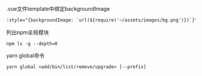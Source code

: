 .vue文件template中绑定backgroundImage
```html
:style="{backgroundImage: `url(${require('~/assets/images/bg.png')})`}"
```
列出npm全局模块
```shell
npm ls -g --depth=0
```

yarn global命令
```shell
yarn global <add/bin/list/remove/upgrade> [--prefix]
```
